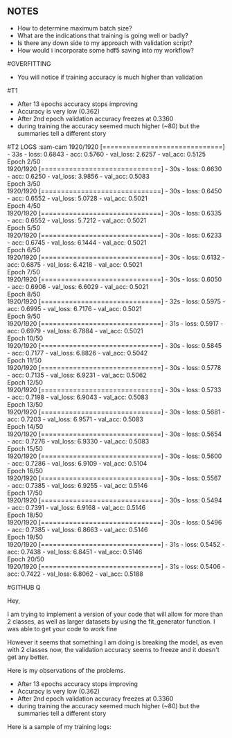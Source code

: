 ## NOTES


- How to determine maximum batch size?
- What are the indications that training is going well or badly?
- Is there any down side to my approach with validation script?
- How would i incorporate some hdf5 saving into my workflow?

#OVERFITTING
- You will notice if training accuracy is much higher than validation


#T1
- After 13 epochs accuracy stops improving
- Accuracy is very low (0.362)
- After 2nd epoch validation accuracy freezes at 0.3360
- during training the accuracy seemed much higher (~80) but the summaries tell a different story

#T2 LOGS :sam-cam
1920/1920 [==============================] - 33s - loss: 0.6843 - acc: 0.5760 - val_loss: 2.6257 - val_acc: 0.5125                                                            
Epoch 2/50                                                                                                                                                                    
1920/1920 [==============================] - 30s - loss: 0.6630 - acc: 0.6250 - val_loss: 3.9856 - val_acc: 0.5083                                                            
Epoch 3/50                                                                                                                                                                    
1920/1920 [==============================] - 30s - loss: 0.6450 - acc: 0.6552 - val_loss: 5.0728 - val_acc: 0.5021                                                            
Epoch 4/50                                                                                                                                                                    
1920/1920 [==============================] - 30s - loss: 0.6335 - acc: 0.6552 - val_loss: 5.7212 - val_acc: 0.5021                                                            
Epoch 5/50                                                                                                                                                                    
1920/1920 [==============================] - 30s - loss: 0.6233 - acc: 0.6745 - val_loss: 6.1444 - val_acc: 0.5021                                                            
Epoch 6/50                                                                                                                                                                    
1920/1920 [==============================] - 30s - loss: 0.6132 - acc: 0.6875 - val_loss: 6.4218 - val_acc: 0.5021                                                            
Epoch 7/50                                                                                                                                                                    
1920/1920 [==============================] - 30s - loss: 0.6050 - acc: 0.6906 - val_loss: 6.6029 - val_acc: 0.5021                                                            
Epoch 8/50                                                                                                                                                                    
1920/1920 [==============================] - 32s - loss: 0.5975 - acc: 0.6995 - val_loss: 6.7176 - val_acc: 0.5021                                                            
Epoch 9/50                                                                                                                                                                    
1920/1920 [==============================] - 31s - loss: 0.5917 - acc: 0.6979 - val_loss: 6.7884 - val_acc: 0.5021                                                            
Epoch 10/50                                
1920/1920 [==============================] - 30s - loss: 0.5845 - acc: 0.7177 - val_loss: 6.8826 - val_acc: 0.5042                                                            
Epoch 11/50                                
1920/1920 [==============================] - 30s - loss: 0.5778 - acc: 0.7135 - val_loss: 6.9231 - val_acc: 0.5062                                                            
Epoch 12/50                                
1920/1920 [==============================] - 30s - loss: 0.5733 - acc: 0.7198 - val_loss: 6.9043 - val_acc: 0.5083                                                            
Epoch 13/50                                
1920/1920 [==============================] - 30s - loss: 0.5681 - acc: 0.7203 - val_loss: 6.9571 - val_acc: 0.5083                                                            
Epoch 14/50                                
1920/1920 [==============================] - 30s - loss: 0.5654 - acc: 0.7276 - val_loss: 6.9330 - val_acc: 0.5083                                                            
Epoch 15/50                                
1920/1920 [==============================] - 30s - loss: 0.5600 - acc: 0.7286 - val_loss: 6.9109 - val_acc: 0.5104                                                            
Epoch 16/50                                
1920/1920 [==============================] - 30s - loss: 0.5567 - acc: 0.7385 - val_loss: 6.9255 - val_acc: 0.5146                                                            
Epoch 17/50                                
1920/1920 [==============================] - 30s - loss: 0.5494 - acc: 0.7391 - val_loss: 6.9168 - val_acc: 0.5146     
Epoch 18/50                                                                            
1920/1920 [==============================] - 30s - loss: 0.5496 - acc: 0.7385 - val_loss: 6.8663 - val_acc: 0.5146                                                            
Epoch 19/50                                
1920/1920 [==============================] - 31s - loss: 0.5452 - acc: 0.7438 - val_loss: 6.8451 - val_acc: 0.5146                                                            
Epoch 20/50                                
1920/1920 [==============================] - 31s - loss: 0.5406 - acc: 0.7422 - val_loss: 6.8062 - val_acc: 0.5188         


#GITHUB Q

Hey,

I am trying to implement a version of your code that will allow for more than 2 classes, as well as larger datasets by using the fit_generator function.  I was able to get your code to work fine

However it seems that something I am doing is breaking the model, as even with 2 classes now, the validation accuracy seems to freeze and it doesn't get any better.

Here is my observations of the problems.
- After 13 epochs accuracy stops improving
- Accuracy is very low (0.362)
- After 2nd epoch validation accuracy freezes at 0.3360
- during training the accuracy seemed much higher (~80) but the summaries tell a different story


Here is a sample of my training logs:


